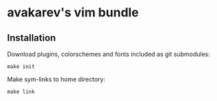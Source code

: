 # avakarev's vim bundle

## Installation

Download plugins, colorschemes and fonts included as git submodules:

    make init

Make sym-links to home directory:

    make link
